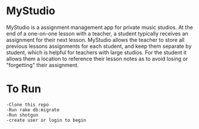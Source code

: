 
# MyStudio 

MyStudio is a assignment management app for private music studios. At the end of a one-on-one lesson with a teacher, a student typically receives an assignment for their next lesson. MyStudio allows the teacher to store all previous lessons assignments for each student, and keep them separate by student, which is helpful for teachers with large studios. For the student it allows them a location to reference their lesson notes as to avoid losing or "forgetting" their assignment. 

# To Run
    -Clone this repo
    -Run rake db:migrate 
    -Run shotgun
    -create user or login to begin